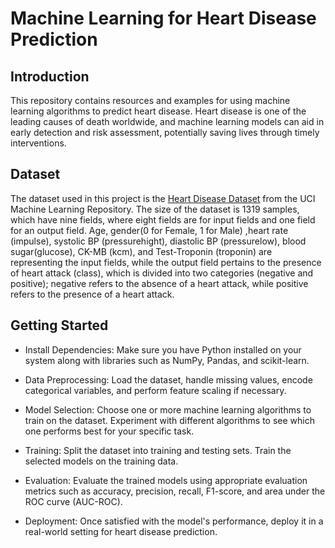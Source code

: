 <h1>Machine Learning for Heart Disease Prediction</h1>
<h2>Introduction</h2>
This repository contains resources and examples for using machine learning algorithms to predict heart disease. Heart disease is one of the leading causes of death worldwide, and machine learning models can aid in early detection and risk assessment, potentially saving lives through timely interventions.

<h2>Dataset</h2>
The dataset used in this project is the <a href="https://www.kaggle.com/datasets/bharath011/heart-disease-classification-dataset/data" target="_blank">Heart Disease Dataset</a> from the UCI Machine Learning Repository. The size of the dataset is 1319 samples, which have nine fields, where eight fields are for input fields and one field for an output field. Age, gender(0 for Female, 1 for Male) ,heart rate (impulse), systolic BP (pressurehight), diastolic BP (pressurelow), blood sugar(glucose), CK-MB (kcm), and Test-Troponin (troponin) are representing the input fields, while the output field pertains to the presence of heart attack (class), which is divided into two categories (negative and positive); negative refers to the absence of a heart attack, while positive refers to the presence of a heart attack.

<h2>Getting Started</h2>

- Install Dependencies: Make sure you have Python installed on your system along with libraries such as NumPy, Pandas, and scikit-learn.
* Data Preprocessing: Load the dataset, handle missing values, encode categorical variables, and perform feature scaling if necessary.
+ Model Selection: Choose one or more machine learning algorithms to train on the dataset. Experiment with different algorithms to see which one performs best for your specific task.
- Training: Split the dataset into training and testing sets. Train the selected models on the training data.
* Evaluation: Evaluate the trained models using appropriate evaluation metrics such as accuracy, precision, recall, F1-score, and area under the ROC curve (AUC-ROC).
+ Deployment: Once satisfied with the model's performance, deploy it in a real-world setting for heart disease prediction.

